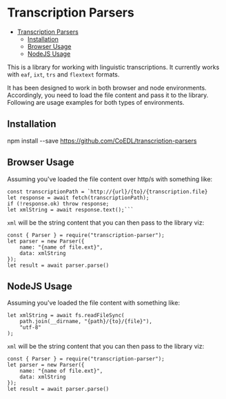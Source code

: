 # Transcription Parsers

- [Transcription Parsers](#transcription-parsers)
  - [Installation](#installation)
  - [Browser Usage](#browser-usage)
  - [NodeJS Usage](#nodejs-usage)

This is a library for working with linguistic transcriptions. It currently works with `eaf`, `ixt`, `trs` and `flextext`
formats.

It has been designed to work in both browser and node environments. Accordingly, you need to load the file content and
pass it to the library. Following are usage examples for both types of environments.

## Installation

npm install --save https://github.com/CoEDL/transcription-parsers

## Browser Usage

Assuming you've loaded the file content over http/s with something like:

````
const transcriptionPath = `http://{url}/{to}/{transcription.file}
let response = await fetch(transcriptionPath);
if (!response.ok) throw response;
let xmlString = await response.text();```
````

`xml` will be the string content that you can then pass to the library viz:

```
const { Parser } = require("transcription-parser");
let parser = new Parser({
    name: "{name of file.ext}",
    data: xmlString
});
let result = await parser.parse()
```

## NodeJS Usage

Assuming you've loaded the file content with something like:

```
let xmlString = await fs.readFileSync(
    path.join(__dirname, "{path}/{to}/{file}"),
    "utf-8"
);

```

`xml` will be the string content that you can then pass to the library viz:

```
const { Parser } = require("transcription-parser");
let parser = new Parser({
    name: "{name of file.ext}",
    data: xmlString
});
let result = await parser.parse()
```
